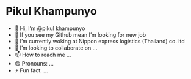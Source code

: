 <h1>Pikul Khampunyo</h1>

- 👋 Hi, I’m @pikul khampunyo
- 👀 If you see my Github mean I’m looking for new job
- 🌱 I’m currently woking at Nippon express logistics (Thailand) co. ltd
- 💞️ I’m looking to collaborate on ...
- 📫 How to reach me ...
- 😄 Pronouns: ...
- ⚡ Fun fact: ...
